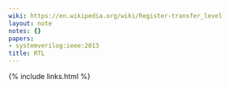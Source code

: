 ```yaml
---
wiki: https://en.wikipedia.org/wiki/Register-transfer_level
layout: note
notes: {}
papers:
- systemverilog:ieee:2013
title: RTL
---
```

{% include links.html %}
